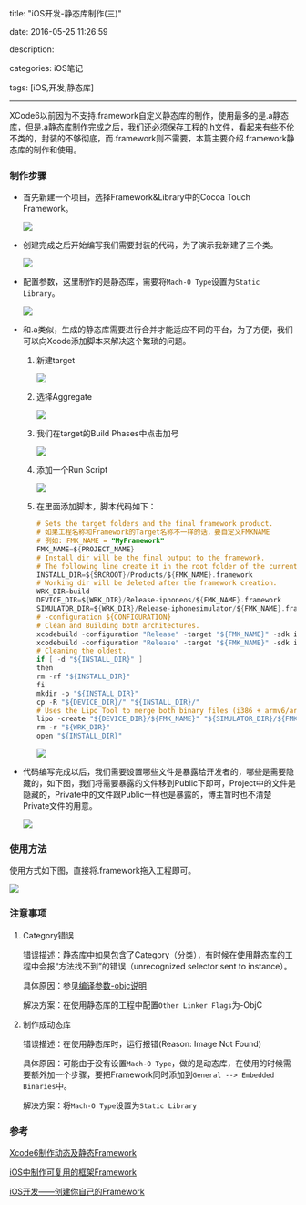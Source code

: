 title: "iOS开发-静态库制作(三)"

date: 2016-05-25 11:26:59

description: 

categories: iOS笔记

tags: [iOS,开发,静态库]

---

XCode6以前因为不支持.framework自定义静态库的制作，使用最多的是.a静态库，但是.a静态库制作完成之后，我们还必须保存工程的.h文件，看起来有些不伦不类的，封装的不够彻底，而.framework则不需要，本篇主要介绍.framework静态库的制作和使用。

<!--more-->

### 制作步骤

* 首先新建一个项目，选择Framework&Library中的Cocoa Touch Framework。

	![](http://7pumug.com1.z0.glb.clouddn.com/%E5%88%9B%E5%BB%BAframework%E5%BA%93.png)
	
* 创建完成之后开始编写我们需要封装的代码，为了演示我新建了三个类。

	![](http://7pumug.com1.z0.glb.clouddn.com/92639EC5-C7F3-4811-9994-5B8D396A1CD5.png)
	
* 配置参数，这里制作的是静态库，需要将`Mach-O Type`设置为`Static Library`。
	
	![](http://7pumug.com1.z0.glb.clouddn.com/C1B1F1BD-E9F9-472B-AD3D-C46DA0900FE7.png)
	
* 和.a类似，生成的静态库需要进行合并才能适应不同的平台，为了方便，我们可以向Xcode添加脚本来解决这个繁琐的问题。

	1. 新建target
		
		![](http://7pumug.com1.z0.glb.clouddn.com/151005_aEul_2340880.png)
		
	2. 选择Aggregate

		![](http://7pumug.com1.z0.glb.clouddn.com/199660A8-EFED-4D46-B6FE-FD302BA12D36.png)
	
	3. 我们在target的Build Phases中点击加号

		![](http://7pumug.com1.z0.glb.clouddn.com/FB168E9C-2421-423F-B3E4-D5A568A0FA17.png)
	
	4. 添加一个Run Script

		![](http://7pumug.com1.z0.glb.clouddn.com/151553_6MXT_2340880.png)
	
	5. 在里面添加脚本，脚本代码如下：
	
		```objectivec
		# Sets the target folders and the final framework product.
		# 如果工程名称和Framework的Target名称不一样的话，要自定义FMKNAME
		# 例如: FMK_NAME = "MyFramework"
		FMK_NAME=${PROJECT_NAME}
		# Install dir will be the final output to the framework.
		# The following line create it in the root folder of the current project.
		INSTALL_DIR=${SRCROOT}/Products/${FMK_NAME}.framework
		# Working dir will be deleted after the framework creation.
		WRK_DIR=build
		DEVICE_DIR=${WRK_DIR}/Release-iphoneos/${FMK_NAME}.framework
		SIMULATOR_DIR=${WRK_DIR}/Release-iphonesimulator/${FMK_NAME}.framework
		# -configuration ${CONFIGURATION}
		# Clean and Building both architectures.
		xcodebuild -configuration "Release" -target "${FMK_NAME}" -sdk iphoneos clean build
		xcodebuild -configuration "Release" -target "${FMK_NAME}" -sdk iphonesimulator clean build
		# Cleaning the oldest.
		if [ -d "${INSTALL_DIR}" ]
		then
		rm -rf "${INSTALL_DIR}"
		fi
		mkdir -p "${INSTALL_DIR}"
		cp -R "${DEVICE_DIR}/" "${INSTALL_DIR}/"
		# Uses the Lipo Tool to merge both binary files (i386 + armv6/armv7) into one Universal final product.
		lipo -create "${DEVICE_DIR}/${FMK_NAME}" "${SIMULATOR_DIR}/${FMK_NAME}" -output "${INSTALL_DIR}/${FMK_NAME}"
		rm -r "${WRK_DIR}"
		open "${INSTALL_DIR}"
		```

		![](http://7pumug.com1.z0.glb.clouddn.com/957ECC68-67E2-4344-9581-714D29A56643.png)
		
		
* 代码编写完成以后，我们需要设置哪些文件是暴露给开发者的，哪些是需要隐藏的，如下图，我们将需要暴露的文件移到Public下即可，Project中的文件是隐藏的，Private中的文件跟Public一样也是暴露的，博主暂时也不清楚Private文件的用意。

	![](http://7pumug.com1.z0.glb.clouddn.com/4DF62E2A-C92E-4959-86DA-5B86B66E0F5B.png)

### 使用方法	

使用方式如下图，直接将.framework拖入工程即可。

![](http://7pumug.com1.z0.glb.clouddn.com/F770E5E4-933D-479C-9EFC-FDFC95B9DC05.png)

### 注意事项

1. Category错误

	错误描述：静态库中如果包含了Category（分类），有时候在使用静态库的工程中会报“方法找不到”的错误（unrecognized selector sent to instance）。

	具体原因：参见[编译参数-objc说明](http://www.tuicool.com/articles/qQzeia)

	解决方案：在使用静态库的工程中配置`Other Linker Flags`为-ObjC
	
2. 制作成动态库

	错误描述：在使用静态库时，运行报错(Reason: Image Not Found)

	具体原因：可能由于没有设置`Mach-O Type`，做的是动态库，在使用的时候需要额外加一个步骤，要把Framework同时添加到`General --> Embedded Binaries`中。

	解决方案：将`Mach-O Type`设置为`Static Library`
	
### 参考
	
[Xcode6制作动态及静态Framework](http://www.cocoachina.com/ios/20141126/10322.html)

[iOS中制作可复用的框架Framework](http://my.oschina.net/u/2340880/blog/491268?fromerr=qgXLWLyI)

[iOS开发——创建你自己的Framework](http://www.cocoachina.com/ios/20150127/11022.html)
